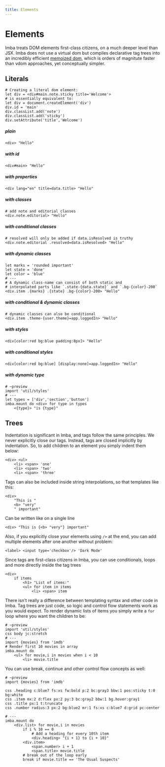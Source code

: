 ```yaml
---
title: Elements
---
```


# Elements

Imba treats DOM elements first-class citizens, on a much deeper level than JSX. Imba does not use a virtual dom but compiles declarative tag trees into an incredibly efficient [memoized dom](https://medium.com/free-code-camp/the-virtual-dom-is-slow-meet-the-memoized-dom-bb19f546cc52), which is orders of magnitute faster than vdom approaches, yet conceptually simpler.


## Literals

```imba
# Creating a literal dom element:
let div = <div#main.note.sticky title='Welcome'>
# is essentially equivalent to:
let div = document.createElement('div')
div.id = 'main'
div.classList.add('note')
div.classList.add('sticky')
div.setAttribute('title','Welcome')
```

##### plain
```imba
<div> "Hello"
```

##### with id
```imba
<div#main> "Hello"
```

##### with properties
```imba
<div lang="en" title=data.title> "Hello"
```

##### with classes
```imba
# add note and editorial classes
<div.note.editorial> "Hello"
```

##### with conditional classes
```imba
# resolved will only be added if data.isResolved is truthy
<div.note.editorial .resolved=data.isResolved> "Hello"
```

##### with dynamic classes
```imba
let marks = 'rounded important'
let state = 'done'
let color = 'blue'
# ---
# A dynamic class-name can consist of both static and 
# interpolated parts like `.state-{data.state}` and `.bg-{color}-200`
<div.item .{marks} .{state} .bg-{color}-200> "Hello"
```

##### with conditional & dynamic classes
```imba
# dynamic classes can also be conditional
<div.item .theme-{user.theme}=app.loggedIn> "Hello"
```

##### with styles
```imba
<div[color:red bg:blue padding:8px]> "Hello"
```

##### with conditional styles
```imba
<div[color:red bg:blue] [display:none]=app.loggedIn> "Hello"
```

##### with dynamic type
```imba
# ~preview
import 'util/styles'
# ---
let types = ['div','section','button']
imba.mount do <div> for type in types
    <{type}> "is {type}"
```

## Trees

Indentation is significant in Imba, and tags follow the same principles. We never explicitly close our tags. Instead, tags are closed implicitly by indentation. So, to add children to an element you simply indent them below:

```imba
<div> <ul>
	<li> <span> 'one'
	<li> <span> 'two'
	<li> <span> 'three'
```
Tags can also be included inside string interpolations, so that templates like this:
```imba
<div>
    "This is "
    <b> "very"
    " important"
```
Can be written like on a single line
```imba
<div> "This is {<b> "very"} important"
```
Also, if you explicitly close your elements using `/>` at the end, you can add multiple elements after one another without problem:
```imba
<label> <input type='checkbox'/> 'Dark Mode'
```
Since tags are first-class citizens in Imba, you can use conditionals, loops and more directly inside the tag trees
```imba
<div>
    if items
        <h1> "List of items:"
        <ul> for item in items
            <li> <span> item
```

There isn't really a difference between templating syntax and other code in Imba. Tag trees are just code, so logic and control flow statements work as you would expect. To render dynamic lists of items you simply write a `for` loop where you want the children to be:

```imba
# ~preview
import 'util/styles'
css body jc:stretch
# ---
import {movies} from 'imdb'
# Render first 10 movies in array
imba.mount do
    <ul> for movie,i in movies when i < 10
        <li> movie.title
```

You can use break, continue and other control flow concepts as well:

```imba
# ~preview
import {movies} from 'imdb'

css .heading c:blue7 fs:xs fw:bold p:2 bc:gray3 bbw:1 pos:sticky t:0 bg:white
css .item mx:2 d:flex px:2 py:3 bc:gray2 bbw:1 bg.hover:gray1
css .title px:1 t:truncate
css .number radius:3 px:2 bg:blue2 mr:1 fs:xs c:blue7 d:grid pc:center

# ---
imba.mount do
    <div.list> for movie,i in movies
        if i % 10 == 0
            # Add a heading for every 10th item
            <div.heading> "{i + 1} to {i + 10}"
        <div.item>
            <span.number> i + 1
            <span.title> movie.title
        # break out of the loop early
        break if movie.title == 'The Usual Suspects'
```
